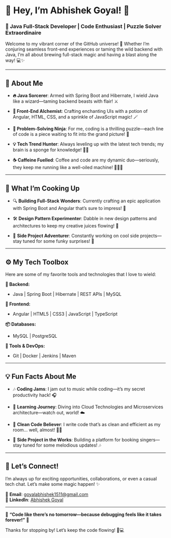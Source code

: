 # 👋 **Hey, I’m Abhishek Goyal!** 🎉

### 🎯 Java Full-Stack Developer | Code Enthusiast | Puzzle Solver Extraordinaire

Welcome to my vibrant corner of the GitHub universe! 🌌 Whether I’m conjuring seamless front-end experiences or taming the wild backend with Java, I’m all about brewing full-stack magic and having a blast along the way! 💻✨

---

## 🚀 **About Me**

- **🔥 Java Sorcerer**: Armed with Spring Boot and Hibernate, I wield Java like a wizard—taming backend beasts with flair! ⚔️
  
- **🎨 Front-End Alchemist**: Crafting enchanting UIs with a potion of Angular, HTML, CSS, and a sprinkle of JavaScript magic! 🪄
  
- **🧩 Problem-Solving Ninja**: For me, coding is a thrilling puzzle—each line of code is a piece waiting to fit into the grand picture! 🥷

- **💡 Tech Trend Hunter**: Always leveling up with the latest tech trends; my brain is a sponge for knowledge! 🧠✨

- **☕ Caffeine Fuelled**: Coffee and code are my dynamic duo—seriously, they keep me running like a well-oiled machine! 🏃‍♂️💨

---

## 💼 **What I’m Cooking Up**

- 🔍 **Building Full-Stack Wonders**: Currently crafting an epic application with Spring Boot and Angular that’s sure to impress! 🌟

- 🛠️ **Design Pattern Experimenter**: Dabble in new design patterns and architectures to keep my creative juices flowing! 🎨

- 🚧 **Side Project Adventurer**: Constantly working on cool side projects—stay tuned for some funky surprises! 🎁

---

## ⚙️ **My Tech Toolbox**

Here are some of my favorite tools and technologies that I love to wield:

**🔧 Backend:**
- Java | Spring Boot | Hibernate | REST APIs | MySQL

**🎨 Frontend:**
- Angular | HTML5 | CSS3 | JavaScript | TypeScript

**📦 Databases:**
- MySQL | PostgreSQL

**🔨 Tools & DevOps:**
- Git | Docker | Jenkins | Maven

---

## 💡 **Fun Facts About Me**

- 🎶 **Coding Jams**: I jam out to music while coding—it’s my secret productivity hack! 🎧

- 🌱 **Learning Journey**: Diving into Cloud Technologies and Microservices architecture—watch out, world! ☁️

- 🚀 **Clean Code Believer**: I write code that’s as clean and efficient as my room... well, almost! 🧹🐞

- 🎤 **Side Project in the Works**: Building a platform for booking singers—stay tuned for some melodious updates! 🎶

---

## 🤝 **Let’s Connect!**

I’m always up for exciting opportunities, collaborations, or even a casual tech chat. Let’s make some magic happen! ✨

📧 **Email**: [goyalabhishek1511@gmail.com](mailto:goyalabhishek1511@gmail.com)  
💼 **LinkedIn**: [Abhishek Goyal](https://www.linkedin.com/in/abhishek-goyal-in/)  

---

🚨 **“Code like there’s no tomorrow—because debugging feels like it takes forever!”** 🔧

Thanks for stopping by! Let’s keep the code flowing! 🚀💻

